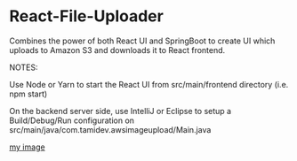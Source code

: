 # React-File-Uploader
Combines the power of both React UI and SpringBoot to create UI which uploads to Amazon S3 and downloads it to React frontend.

NOTES:

Use Node or Yarn to start the React UI from src/main/frontend directory (i.e. npm start)

On the backend server side, use IntelliJ or Eclipse to setup a Build/Debug/Run configuration on src/main/java/com.tamidev.awsimageupload/Main.java


[my image](thetamigill.github.com/React-File-Uploader/src/main/java/com/tamidev/awsimageupload/images/AWS-File-Uploader.png)
